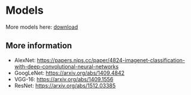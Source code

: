 # Models

More models here:
[download](https://mega.nz/#F!tclUQCIA!Qh8dh4SoxDAlGgF-05aHBA)


## More information
- AlexNet: https://papers.nips.cc/paper/4824-imagenet-classification-with-deep-convolutional-neural-networks
- GoogLeNet: https://arxiv.org/abs/1409.4842
- VGG-16: https://arxiv.org/abs/1409.1556
- ResNet: https://arxiv.org/abs/1512.03385